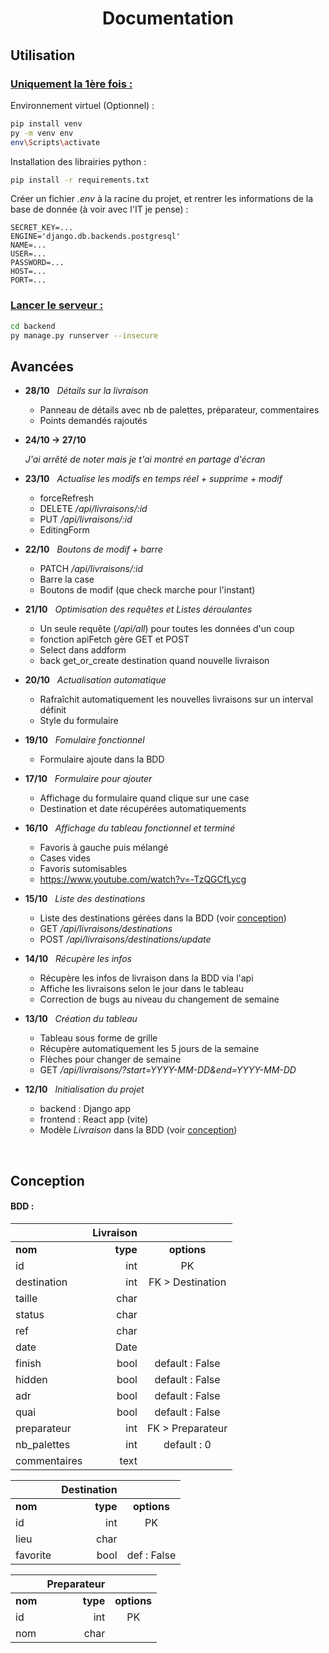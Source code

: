 # <div align="center">Documentation</div>

## Utilisation

### <ins>Uniquement la 1ère fois :</ins>

Environnement virtuel (Optionnel) :

```bash
pip install venv
py -m venv env
env\Scripts\activate
```

Installation des librairies python :

```bash
pip install -r requirements.txt
```

Créer un fichier *.env* à la racine du projet, et rentrer les informations de la base de donnée (à voir avec l'IT je pense) :

```
SECRET_KEY=...
ENGINE='django.db.backends.postgresql'
NAME=...
USER=...
PASSWORD=...
HOST=...
PORT=...
```

### <ins>Lancer le serveur :</ins>

```bash
cd backend
py manage.py runserver --insecure
```

## Avancées

* **28/10** &nbsp; *Détails sur la livraison*

    * Panneau de détails avec nb de palettes, préparateur, commentaires
    * Points demandés rajoutés

* **24/10 -> 27/10**

    *J'ai arrêté de noter mais je t'ai montré en partage d'écran*

* **23/10** &nbsp; *Actualise les modifs en temps réel + supprime + modif*

    * forceRefresh
    * DELETE */api/livraisons/:id*
    * PUT */api/livraisons/:id*
    * EditingForm

* **22/10** &nbsp; *Boutons de modif + barre*

    * PATCH */api/livraisons/:id*
    * Barre la case
    * Boutons de modif (que check marche pour l'instant)

* **21/10** &nbsp; *Optimisation des requêtes et Listes déroulantes*

    * Un seule requête (*/api/all*) pour toutes les données d'un coup
    * fonction apiFetch gère GET et POST
    * Select dans addform
    * back get_or_create destination quand nouvelle livraison

* **20/10** &nbsp; *Actualisation automatique*

    * Rafraîchit automatiquement les nouvelles livraisons sur un interval définit
    * Style du formulaire

* **19/10** &nbsp; *Fomulaire fonctionnel*

    * Formulaire ajoute dans la BDD

* **17/10** &nbsp; *Formulaire pour ajouter*

    * Affichage du formulaire quand clique sur une case
    * Destination et date récupérées automatiquements

* **16/10** &nbsp; *Affichage du tableau fonctionnel et terminé*

    * Favoris à gauche puis mélangé
    * Cases vides
    * Favoris sutomisables
    * https://www.youtube.com/watch?v=-TzQGCfLycg

* **15/10** &nbsp; *Liste des destinations*

    * Liste des destinations gérées dans la BDD (voir [conception](#conception))
    * GET */api/livraisons/destinations*
    * POST */api/livraisons/destinations/update*

* **14/10** &nbsp; *Récupère les infos*

    * Récupère les infos de livraison dans la BDD via l'api
    * Affiche les livraisons selon le jour dans le tableau
    * Correction de bugs au niveau du changement de semaine

* **13/10** &nbsp; *Création du tableau* 

    * Tableau sous forme de grille
    * Récupère automatiquement les 5 jours de la semaine
    * Flèches pour changer de semaine
    * GET */api/livraisons/?start=YYYY-MM-DD&end=YYYY-MM-DD*

* **12/10** &nbsp; *Initialisation du projet*

    * backend : Django app
    * frontend : React app (vite)
    * Modèle *Livraison* dans la BDD (voir [conception](#conception))

<br />

## Conception

#### BDD :

||             **Livraison**               ||
|:------------|---------:|:----------------:|
| **nom**     | **type** | **options**      |
| id          | int      | PK               |
| destination | int      | FK > Destination |
| taille      | char     |                  |
| status      | char     |                  |
| ref         | char     |                  |
| date        | Date     |                  |
| finish      | bool     | default : False  |
| hidden      | bool     | default : False  |
| adr         | bool     | default : False  |
| quai        | bool     | default : False  |
| preparateur | int      | FK > Preparateur |
| nb_palettes | int      | default : 0      |
| commentaires| text     |                  |

||         **Destination**         ||
|:---------|---------:|:-----------:|
| **nom**  | **type** | **options** |
| id       | int      | PK          |
| lieu     | char     |             |
| favorite | bool     | def : False |


||         **Preparateur**         ||
|:---------|---------:|:-----------:|
| **nom**  | **type** | **options** |
| id       | int      | PK          |
| nom      | char     |             |

